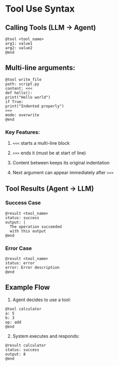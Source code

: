 # Tool Use Syntax
## Calling Tools (LLM → Agent)

```
@tool <tool_name>
arg1: value1
arg2: value2
@end
```

## Multi-line arguments:
```
@tool write_file
path: script.py
content: <<<
def hello():
print("Hello world")
if True:
print("Indented properly")
>>>
mode: overwrite
@end
```

###  Key Features:
1. `<<<` starts a multi-line block
2. `>>>` ends it (must be at start of line)
3. Content between keeps its original indentation

4. Next argument can appear immediately after `>>>`

## Tool Results (Agent → LLM)
### Success Case
```
@result <tool_name>
status: success
output: |
  The operation succeeded
  with this output
@end
```


### Error Case
```
@result <tool_name>
status: error
error: Error description
@end
```

## Example Flow

1. Agent decides to use a tool:
```
@tool calculator
a: 5
b: 3
op: add
@end
```


2. System executes and responds:
```
@result calculator
status: success
output: 8
@end
```
